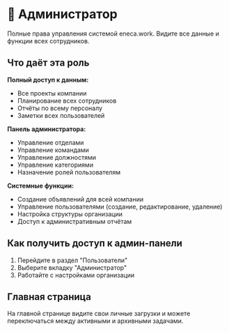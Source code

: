 # 👑 Администратор

Полные права управления системой eneca.work. Видите все данные и функции всех сотрудников.

## Что даёт эта роль

**Полный доступ к данным:**
- Все проекты компании
- Планирование всех сотрудников
- Отчёты по всему персоналу
- Заметки всех пользователей

**Панель администратора:**
- Управление отделами
- Управление командами  
- Управление должностями
- Управление категориями
- Назначение ролей пользователям

**Системные функции:**
- Создание объявлений для всей компании
- Управление пользователями (создание, редактирование, удаление)
- Настройка структуры организации
- Доступ к административным отчётам

## Как получить доступ к админ-панели

1. Перейдите в раздел "Пользователи"
2. Выберите вкладку "Администратор"
3. Работайте с настройками организации

## Главная страница

На главной странице видите свои личные загрузки и можете переключаться между активными и архивными задачами.